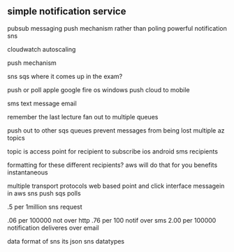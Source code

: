 simple notification service 
------------------------------
pubsub messaging
push mechanism rather than poling
powerful notification 
sns 

cloudwatch 
autoscaling 

push mechanism

sns 
sqs
where it comes up in the exam?

push or poll
apple google fire os 
windows 
push cloud to mobile 

sms text message 
email 

remember the last lecture 
fan out to multiple queues

push out to other sqs queues
prevent messages from being lost 
multiple az 
topics 

topic is access point for recipient to subscribe 
ios 
android 
sms recipients 

formatting for these different recipients?
aws will do that for you 
benefits 
instantaneous 

multiple transport protocols 
web based 
point and click interface 
messagein in aws 
sns push 
sqs polls 

.5 per 1million sns request 

.06 per 100000 not over http 
.76 per 100 notif over sms 
2.00 per 100000 notification deliveres over email 

data format of sns 
its json 
sns datatypes 
